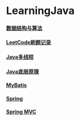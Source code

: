 # LearningJava


#### [数据结构与算法](https://github.com/Yangxiaohan0120/LearningJava/tree/main/src/main/java/DataStructureAndAlgorithm)

#### [LeetCode刷题记录](https://github.com/Yangxiaohan0120/LearningJava/tree/main/src/main/java/LeetCode)

#### [Java多线程](https://github.com/Yangxiaohan0120/LearningJava/tree/main/src/main/java/Multithreading)

#### [Java底层原理](https://github.com/Yangxiaohan0120/LearningJava/tree/main/src/main/java/advanceJava)

#### [MyBatis](https://github.com/Yangxiaohan0120/LearningJava/tree/main/src/main/java/DevelopmentFrameWork/Mybatis)

#### [Spring](https://github.com/Yangxiaohan0120/LearningJava/tree/main/src/main/java/DevelopmentFrameWork/Spring)

#### [Spring MVC](https://github.com/Yangxiaohan0120/LearningJava/tree/main/src/main/java/DevelopmentFrameWork/SpringMVC)
